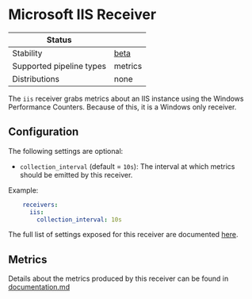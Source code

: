 # Microsoft IIS Receiver

| Status                   |         |
| ------------------------ |---------|
| Stability                | [beta]  |
| Supported pipeline types | metrics |
| Distributions            | none    |

The `iis` receiver grabs metrics about an IIS instance using the Windows Performance Counters.
Because of this, it is a Windows only receiver.

## Configuration

The following settings are optional:

- `collection_interval` (default = `10s`): The interval at which metrics should be emitted by this receiver.

Example:

```yaml
    receivers:
      iis:
        collection_interval: 10s
```

The full list of settings exposed for this receiver are documented [here](./config.go).

## Metrics

Details about the metrics produced by this receiver can be found in [documentation.md](./documentation.md) 

[beta]: https://github.com/open-telemetry/opentelemetry-collector#beta
